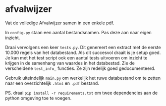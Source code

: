 # afvalwijzer
Vat de volledige Afvalwijzer samen in een enkele pdf.

In `config.py` staan een aantal bestandsnamen. Pas deze aan naar eigen inzicht.

Draai vervolgens een keer `tests.py`. Dit genereert een extract met de eerste
10.000 regels van het databestand. Als dit succesvol draait is je setup goed.
Je kan met het test script ook een aantal tests uitvoeren om inzicht te krijgen
in de samenhang van waardes in het databestad. Zie de verscheidene `test_info_`
functies. Ze zijn redelijk goed gedocumenteerd.

Gebruik uiteindelijk `main.py` om werkelijk het ruwe databestand om te zetten
naar een overzichtelijk `.html` en `.pdf` bestand.

PS. draai `pip install -r requirements.txt` om twee dependencies aan de python
omgeving toe te voegen.
